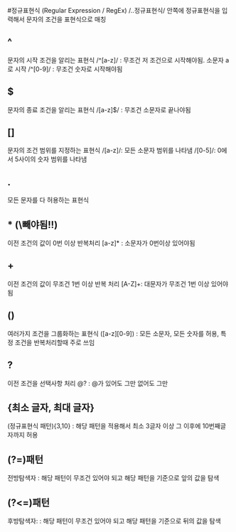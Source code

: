 #정규표현식 (Regular Expression / RegEx)
/..정규표현식/ 안쪽에 정규표현식을 입력해서 문자의 조건을 표현식으로 매칭

## ^

문자의 시작 조건을 알리는 표현식
/^[a-z]/ : 무조건 저 조건으로 시작해야됨. 소문자 a로 시작
/^[0-9]/ : 무조건 숫자로 시작해야됨

## $

문자의 종료 조건을 알리는 표현식
/[a-z]$/ : 무조건 소문자로 끝나야됨

## []

문자의 조건 범위를 지정하는 표현식
/[a-z]/: 모든 소문자 범위를 나타냄
/[0-5]/: 0에서 5사이의 숫자 범위를 나타냄

## .

모든 문자를 다 허용하는 표현식

## \* (\빼야됨!!)

이전 조건의 값이 0번 이상 반복처리
[a-z]\* : 소문자가 0번이상 있어야됨

## +

이전 조건의 값이 무조건 1번 이상 반복 처리
[A-Z]+: 대문자가 무조건 1번 이상 있어야됨

## ()

여러가지 조건을 그룹화하는 표현식
([a-z][0-9]) : 모든 소문자, 모든 숫자를 허용, 특정 조건을 반복처리할때 주로 쓰임

## ?

이전 조건을 선택사항 처리
@? : @가 있어도 그만 없어도 그만

## {최소 글자, 최대 글자}

(정규표현식 패턴){3,10} : 해당 패턴을 적용해서 최소 3글자 이상 그 이후에 10번째글자까지 허용

## (?=)패턴

전방탐색자 : 해당 패턴이 무조건 있어야 되고 해당 패턴을 기준으로 앞의 값을 탐색

## (?<=)패턴

후방탐색자: : 해당 패턴이 무조건 있어야 되고 해당 패턴을 기준으로 뒤의 값을 탐색
